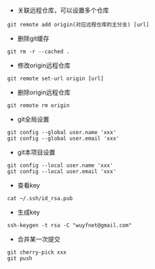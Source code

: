 - 关联远程仓库，可以设置多个仓库
```
git remote add origin(对应远程仓库的主分支) [url]
```

- 删除git缓存
```
git rm -r --cached .
```

- 修改origin远程仓库
```
git remote set-url origin [url]
```

- 删除origin远程仓库
```
git remote rm origin
```

- git全局设置
```
git config --global user.name 'xxx'
git config --global user.email 'xxx'
```

- git本项目设置
```
git config --local user.name 'xxx'
git config --local user.email 'xxx'
```

- 查看key
```
cat ~/.ssh/id_rsa.pub
```

- 生成key
```
ssh-keygen -t rsa -C "wuyfnet@gmail.com"
```

- 合并某一次提交
```
git cherry-pick xxx
git push
```